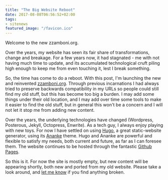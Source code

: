 ```yaml
---
title: "The Big Website Reboot"
date: 2017-08-08T06:56:52+02:00
tags:
- sitenews
featured_image: "/favicon.ico"
---
```


Welcome to the new zzamboni.org.

<!--more-->

Over the years, my website has seen its fair share of transformations,
change and breakage. For a few years now, it had stagnated - me with
not having much time to update, and its accumulated technological
cruft piling high enough to keep me from even touching it, lest I
break something.

So, the time has come to do a reboot. With this post, I'm launching
the new and reinvented [zzamboni.org](http://zzamboni.org/). Through
previous incarnations I had always tried to preserve backwards
compatibility in my URLs so people could still find my old stuff, but
this has become too big a burden. I may add some things under their
old location, and I may add over time some tools to make it easier to
find the old stuff, but in general this won't be a concern and I will
not let it stop me from adding new content.

Over the years, the underlying technologies have changed (Wordpress,
Posterous, Jekyll, Octopress, Enwrite). As a tech guy, I always enjoy
playing with new toys. For now I have settled on using
[Hugo](http://gohugo.io/), a great static-website generator, using its
[Ananke](https://themes.gohugo.io/gohugo-theme-ananke/) theme. Hugo
and Ananke are powerful and flexible to satisfy my needs, both current
and future, as far as I can foresee them. The website continues to be
hosted through the fantastic [Github
Pages](https://pages.github.com/).

So this is it. For now the site is mostly empty, but new content will
be appearing shortly, both new and ported from my old website. Please
take a look around, and [let me know](/contact) if you find anything
broken.

